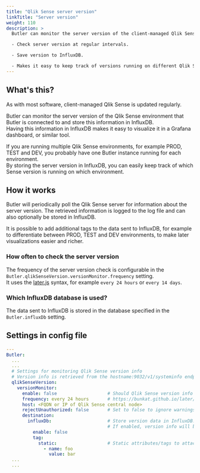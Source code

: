 ```yaml
---
title: "Qlik Sense server version"
linkTitle: "Server version"
weight: 110
description: >
  Butler can monitor the server version of the client-managed Qlik Sense environment that Butler is configured to connect to.

  - Check server version at regular intervals.

  - Save version to InfluxDB.

  - Makes it easy to keep track of versions running on different Qlik Sense environments, for example PROD, TEST and DEV.
---
```


## What's this?

As with most software, client-managed Qlik Sense is updated regularly.

Butler can monitor the server version of the Qlik Sense environment that Butler is connected to and store this information in InfluxDB.  
Having this information in InfluxDB makes it easy to visualize it in a Grafana dashboard, or similar tool.

If you are running multiple Qlik Sense environments, for example PROD, TEST and DEV, you probably have one Butler instance running for each environment.  
By storing the server version in InfluxDB, you can easily keep track of which Sense version is running on which environment.

## How it works

Butler will periodically poll the Qlik Sense server for information about the server version.
The retrieved information is logged to the log file and can also optionally be stored in InfluxDB.

It is possible to add additional tags to the data sent to InfluxDB, for example to differentiate between PROD, TEST and DEV environments, to make later visualizations easier and richer.

### How often to check the server version

The frequency of the server version check is configurable in the `Butler.qlikSenseVersion.versionMonitor.frequency` setting.  
It uses the [later.js](https://bunkat.github.io/later/) syntax, for example `every 24 hours` or `every 14 days`.

### Which InfluxDB database is used?

The data sent to InfluxDB is stored in the database specified in the `Butler.influxDb` setting.

## Settings in config file

```yaml
---
Butler:
  ...
  ...
  # Settings for monitoring Qlik Sense version info
  # Version info is retrieved from the hostname:9032/v1/systeminfo endpoint in Qlik Sense
  qlikSenseVersion:
    versionMonitor:
      enable: false                   # Should Qlik Sense version info be retrieved?
      frequency: every 24 hours       # https://bunkat.github.io/later/parsers.html#text
      host: <FQDN or IP of Qlik Sense central node>
      rejectUnauthorized: false       # Set to false to ignore warnings/errors caused by Qlik Sense's self-signed certificates.
      destination:
        influxDb:                     # Store version data in InfluxDB.
                                      # If enabled, version info will be stored as measurements in InfluxDB.
          enable: false
          tag:
            static:                   # Static attributes/tags to attach to the data sent to InfluxDB
              - name: foo
                value: bar
  ...
  ...
```
